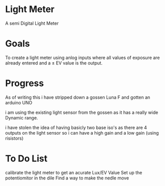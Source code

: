 # Light Meter
A semi Digital Light Meter

# Goals
To create a light meter using anlog inputs where all values of exposure are already entered and a ± EV value is the output.

# Progress
As of writing this i have stripped down a gossen Luna F and gotten an arduino UNO

i am using the existing light sensor from the gossen as it has a really wide Dynamic range.

i have stolen the idea of having basicly two base iso's as there are 4 outputs on the light sensor so i can have a high gain and a low gain (using risistors)


# To Do List
calibrate the light meter to get an acurate Lux/EV Value
Set up the potentiomitor in the dile
Find a way to make the nedle move 
